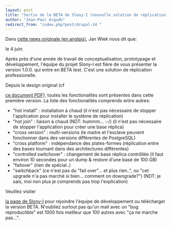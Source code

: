 ```yaml
---
layout: post
title: "Sortie de la BETA de Slony-I (nouvelle solution de réplication)"
author: "Jean-Paul Argudo"
redirect_from: "index.php?post/drupal-14 "
---
```




Dans <a href="http://gborg.postgresql.org/project/slony1/news/newsfull.php?news_id=174">cette news originale (en anglais)</a>, Jan Wiek nous dit que:

le 4 juin:

Après près d'une année de travail de conceptualisation, prototypage et développement, l'équipe du projet Slony-I est fière de vous présenter la version 1.0.0. qui entre en BETA test. C'est une solution de réplication professionelle.

Depuis le design original (cf <a href="http://developer.postgresql.org/%7Ewieck/slony1/Slony-I-concept.pdf">

ce document PDF</a>), toutes les fonctionalités sont présentes dans cette première version. La liste des fonctionalités comprends entre autres:

<ul>

<li>"hot install" : installation à chaud (il n'est pas nécessaire de stopper l'application pour installer le système de réplication)</li>

<li>"hot join" : liaison à chaud (NDT: hummm... :-/) (il n'est pas nécessaire de stopper l'application pour créer une base réplica)

</li>

<li>"cross version" : multi-versions (le maitre et l'esclave peuvent fonctionner dans des versions différentes de PostgreSQL)

</li>

<li>"cross platform" : indépendance des plates-formes (réplication entre des bases tournant dans des architectures différentes)

</li>

<li>"controlled switchover" : changement de base réplica contrôllée (il faut environ 10 secondes pour un dump &amp; restore d'une base de 100 GB)

</li>

<li>"failover" (rien de spécial..)

</li>

<li> "switchback" (ce n'est pas du "fail over"... et plus rien..", ou "cet upgrade n'a pas marché si bien... comment on downgrade?") (NDT: je sais, moi non plus je comprends pas trop l'explication)

</li>

</ul>

Veuillez visiter

<a href="http://gborg.postgresql.org/project/slony1/projdisplay.php">la page de Slony-I</a> pour rejoindre l'équipe de développement ou télécharger la version BETA. N'oubliez surtout pas qu'un mail avec un "bug reproductible" est 1000 fois meilleur que 100 autres avec "ça ne marche pas...".